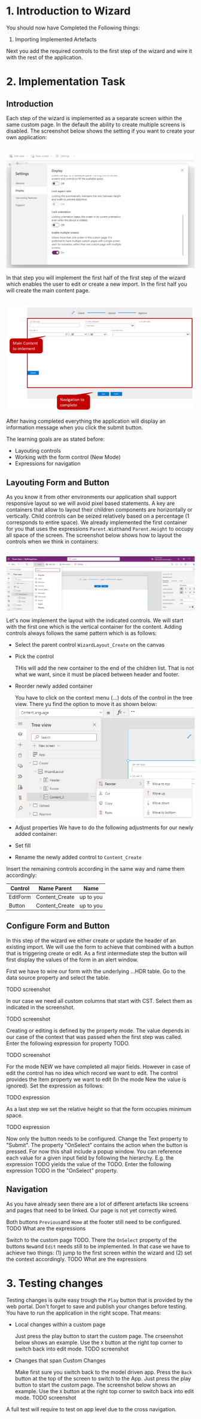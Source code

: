 # 1. Introduction to Wizard

You should now have Completed the Following things:

1. Importing Implemented Artefacts

Next you add the required controls to the first step of the wizard and wire it with the rest of the application.

# 2. Implementation Task

## Introduction

Each step of the wizard is implemented as a separate screen within the same custom page. In the default the ability to create multiple screens is disabled. The screenshot below shows the setting if you want to create your own application:

<br><img src="./images/wiz_layout_mul_scr_setUntitled.png" /><br>

In that step you will implement the first half of the first step of the wizard which enables the user to edit or create a new import. In the first half you will create the main content page. 

<br><img src="./images/wiz_layout_scope_tasks.png" /><br>

After having completed everything the application will display an information message when you click the submit button.

The learning goals are as stated before:
* Layouting controls
* Working with the form control (New Mode)
* Expressions for navigation

## Layouting Form and Button

As you know it from other environments our application shall support responsive layout so we will avoid pixel based statements. A key are containers that allow to layout their children components are horizontally or vertically. Child controls can be seized relatively based on a percentage (1 corresponds to entire space). We already implemented the first container for you that uses the expressions `Parent.Width`and `Parent.Height` to occupy all space of the screen. The screenshot below shows how to layout the controls when we think in containers:

<br><img src="./images/wiz_layout_start_point.png" /><br>

Let's now implement the layout with the indicated controls. We will start with the first one which is the vertical container for the content. Adding controls always follows the same pattern which is as follows:
* Select the parent control `WizardLayout_Create` on the canvas
* Pick the control

  THis will add the new container to the end of the children list. That is not what we want, since it must be placed between header and footer.

* Reorder newly added container

  You have to click on the context menu (...) dots of the control in the tree view. There yu find the option to move it as shown below:
  <br><img src="./images/wiz_layout_reorder.png" /><br>

* Adjust properties
We have to do the following adjustments for our newly added container:
* Set fill
* Rename the newly added control to `Content_Create`

Insert the remaining controls according in the same way and name them accordingly:

|Control   |Name Parent   |Name  |
|---|---|---|
|EditForm   |Content_Create   |up to you   |
|Button   |Content_Create   |up to you  |

## Configure Form and Button

In this step of the wizard we either create or update the header of an existing import. We will use the form to achieve that combined with a button that is triggering create or edit. As a first intermediate step the button will first display the values of the form in an alert window.

First we have to wire our form with the underlying ...HDR table. Go to the data source property and select the table.

TODO screenshot

In our case we need all custom columns that start with CST. Select them as indicated in the screenshot.

TODO screenshot

Creating or editing is defined by the property mode. The value depends in our case of the context that was passed when the first step was called. Enter the following expression for property TODO. 

TODO screenshot

For the mode NEW we have completed all major fields. However in case of edit the control has no idea which record we want to edit. The control provides the Item property we want to edit (In the mode New the value is ignored). Set the expression as follows:

TODO expression
 
As a last step we set the relative height so that the form occupies minimum space.

TODO expression

Now only the button needs to be configured. Change the Text property to "Submit". The property "OnSelect" contains the action when the button is pressed. For now this shall include a popup window. You can reference each value for a given input field by following the hierarchy. E.g. the expression TODO yields the value of the TODO. Enter the following expression TODO in the "OnSelect" property.

## Navigation

As you have already seen there are a lot of different artefacts like screens and pages that need to be linked. Our page is not yet correctly wired.

Both buttons `Previous`and `Home` at the footer still need to be configured.
TODO What are the expressions

Switch to the custom page TODO. There the `OnSelect` property of the buttons `New`and `Edit` needs still to be implemented. In that case we have to achieve two things: (1) jump to the first screen within the wizard and (2) set the context accordingly.
TODO What are the expressions

# 3. Testing changes

Testing changes is quite easy trough the `Play` button that is provided by the web portal. Don't forget to save and publish your changes before testing. You have to run the application in the right scope. That means:
* Local changes within a custom page

  Just press the play button to start the custom page. The crseenshot below shows an example. Use the `X` button at the right top corner to switch back into edit mode.
  TODO screenshot

* Changes that span Custom Changes

  Make first sure you switch back to the model driven app. Press the `Back` button at the top of the screen to switch to the App. Just press the play button to start the custom page. The screenshot below shows an example. Use the `X` button at the right top corner to switch back into edit mode.
  TODO screenshot

A full test will require to test on app level due to the cross navigation.
